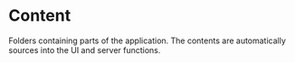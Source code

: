 # Content

Folders containing parts of the application. The contents are automatically sources into the UI and server functions.
